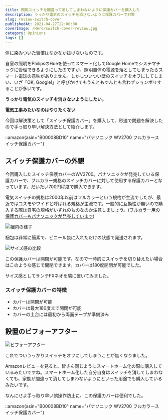 ```yaml
---
title: 照明スイッチを間違って消してしまわないように保護カバーを購入した
description: うっかり電気のスイッチを消さないように保護カバーで対策
slug: review-switch-cover
publishedAt: 2021-04-27T22:00:00
coverImage: /Hero/switch-cover-review.jpg
category: Opinions
tags: []
---
```


体に染みついた習慣はなかなか抜けないものです。

自室の照明をPhilipsのHueを使ってスマート化してGoogle Homeでシステマチックに管理できるようにしたのですが、照明自体の電源を落としてしまったらスマート電球の意味がありません。しかしついつい壁のスイッチをオフにしてしまい、いざ「OK, Google!」と呼びかけてもうんともすんとも言わずションボリすることが多いです。

**うっかり電気のスイッチを消さないようにしたい。**

**電気工事みたいなのはやりたくない**

今回は解決策として「スイッチ保護カバー」を購入して、秒速で問題を解決したので手っ取り早い解決方法として紹介します。

::amazon{asin="B00008BD10" name="パナソニック WV2700 フルカラースイッチ保護カバー"}

## スイッチ保護カバーの外観

今回購入したスイッチ保護カバーのWV2700。パナソニックが発売している保護カバーで、フルカラー規格のスイッチカバーに対して使用する保護カバーとなっています。だいたい700円程度で購入できます。

電気スイッチの規格は2000年以前はフルカラーという規格が主流でしたが、最近ではコスモやワイドと呼ばれる規格が主流です。一般的に互換性が無いので購入する際は自宅の規格がいずれのものなのか注意しましょう。([フルカラー用の保護カバーもパナソニックが発売しています](https://www.amazon.co.jp/dp/B004W6IN7U/?tag=d6l0g03-22))

![梱包の様子](/Tech/switch-cover-photo1.jpg)

梱包は非常に簡素で、ビニール袋に入れただけの状態で発送されます。

![サイズ感の比較](/Tech/switch-cover-photo2.jpg)

この保護カバーは開閉が可能です。なので一時的にスイッチを切り替えたい場合はこのような感じで開閉できます。カバーは180度開閉が可能でした。

サイズ感としてサンテFXネオを隣に置いてみました。

### スイッチ保護カバーの特徴

- カバーは開閉が可能
- カバーは最大180度まで開閉が可能
- カバーの土台には最初から両面テープが準備済み

## 設置のビフォーアフター

![ビフォーアフター](/Tech/switch-cover-photo3.jpg)

これでついうっかりスイッチをオフにしてしまうことが無くなりました。

Amazonレビューを見ると、皆さん同じようにスマートホーム化の際に購入しているみたいですね。スマートホーム化した自分自身はスイッチを消してしまわなくても、家族が間違って消してしまわないようにといった用途でも購入しているみたいです。

なんにせよ手っ取り早い誤操作防止に、この保護カバーは便利でした。

::amazon{asin="B00008BD10" name="パナソニック WV2700 フルカラースイッチ保護カバー"}
